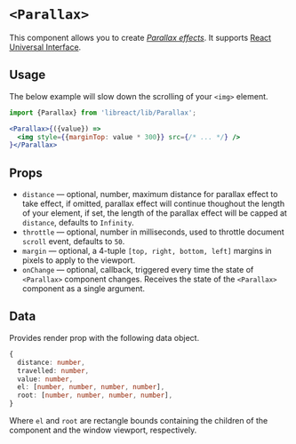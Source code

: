 # `<Parallax>`

This component allows you to create [*Parallax effects*](https://en.wikipedia.org/wiki/Parallax). It supports [React Universal Interface](https://www.npmjs.com/package/react-universal-interface).


## Usage

The below example will slow down the scrolling of your `<img>` element.

```jsx
import {Parallax} from 'libreact/lib/Parallax';

<Parallax>{({value}) =>
  <img style={{marginTop: value * 300}} src={/* ... */} />
}</Parallax>
```


## Props

- `distance` &mdash; optional, number, maximum distance for parallax effect to take effect, if omitted,
parallax effect will continue thoughout the length of your element, if set, the length of the parallax
effect will be capped at `distance`, defaults to `Infinity`.
- `throttle` &mdash; optional, number in milliseconds, used to throttle document `scroll` event, defaults to `50`.
- `margin` &mdash; optional, a 4-tuple `[top, right, bottom, left]` margins in pixels to apply to the viewport.
- `onChange` &mdash; optional, callback, triggered every time the state of `<Parallax>` component changes. Receives the
state of the `<Parallax>` component as a single argument.


## Data

Provides render prop with the following data object.

```ts
{
  distance: number,
  travelled: number,
  value: number,
  el: [number, number, number, number],
  root: [number, number, number, number],
}
```

Where `el` and `root` are rectangle bounds containing the children of the component and the window viewport, respectively.
